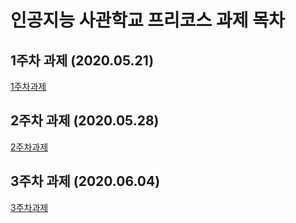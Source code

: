 # 인공지능 사관학교 프리코스 과제 목차

## 1주차 과제 (2020.05.21)

[1주차과제](https://github.com/Taeyeop-Kim-96/Pre-course-assignment/blob/master/1week.ipynb "Go 1주차")

## 2주차 과제 (2020.05.28)

[2주차과제](https://github.com/Taeyeop-Kim-96/Pre-course-assignment/blob/master/2Week.ipynb "Go 2주차")

## 3주차 과제 (2020.06.04)

[3주차과제](https://github.com/Taeyeop-Kim-96/Pre-course-assignment/blob/master/3Week.ipynb "Go 3주차")
